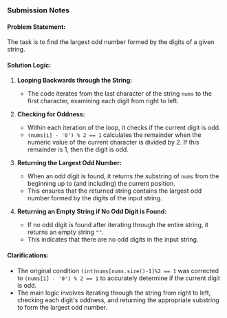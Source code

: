 
### Submission Notes

#### Problem Statement:
The task is to find the largest odd number formed by the digits of a given string.

#### Solution Logic:
1. **Looping Backwards through the String:**
   - The code iterates from the last character of the string `nums` to the first character, examining each digit from right to left.

2. **Checking for Oddness:**
   - Within each iteration of the loop, it checks if the current digit is odd.
   - `(nums[i] - '0') % 2 == 1` calculates the remainder when the numeric value of the current character is divided by 2. If this remainder is 1, then the digit is odd.

3. **Returning the Largest Odd Number:**
   - When an odd digit is found, it returns the substring of `nums` from the beginning up to (and including) the current position.
   - This ensures that the returned string contains the largest odd number formed by the digits of the input string.

4. **Returning an Empty String if No Odd Digit is Found:**
   - If no odd digit is found after iterating through the entire string, it returns an empty string `""`.
   - This indicates that there are no odd digits in the input string.

#### Clarifications:
- The original condition `(int)nums[nums.size()-1]%2 == 1` was corrected to `(nums[i] - '0') % 2 == 1` to accurately determine if the current digit is odd.
- The main logic involves iterating through the string from right to left, checking each digit's oddness, and returning the appropriate substring to form the largest odd number.

